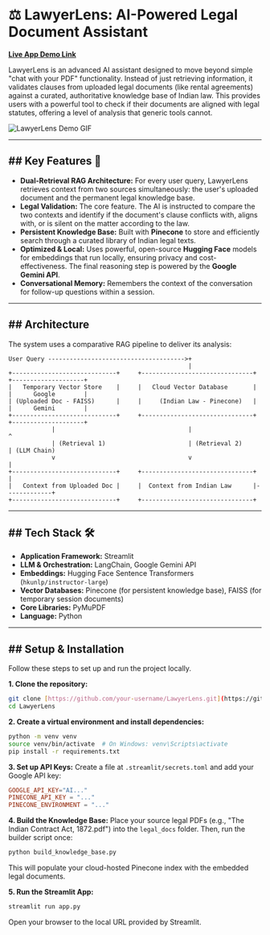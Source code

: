 # ⚖️ LawyerLens: AI-Powered Legal Document Assistant

**[Live App Demo Link](https://huggingface.co/spaces/thawait/LawyerLens)**

LawyerLens is an advanced AI assistant designed to move beyond simple "chat with your PDF" functionality. Instead of just retrieving information, it validates clauses from uploaded legal documents (like rental agreements) against a curated, authoritative knowledge base of Indian law. This provides users with a powerful tool to check if their documents are aligned with legal statutes, offering a level of analysis that generic tools cannot.

![LawyerLens Demo GIF](https://github.com/RohanThawait/LawyerLens/raw/main/demo/Animation.gif)

---

## ## Key Features 🎯

* **Dual-Retrieval RAG Architecture:** For every user query, LawyerLens retrieves context from two sources simultaneously: the user's uploaded document and the permanent legal knowledge base.
* **Legal Validation:** The core feature. The AI is instructed to compare the two contexts and identify if the document's clause conflicts with, aligns with, or is silent on the matter according to the law.
* **Persistent Knowledge Base:** Built with **Pinecone** to store and efficiently search through a curated library of Indian legal texts.
* **Optimized & Local:** Uses powerful, open-source **Hugging Face** models for embeddings that run locally, ensuring privacy and cost-effectiveness. The final reasoning step is powered by the **Google Gemini API**.
* **Conversational Memory:** Remembers the context of the conversation for follow-up questions within a session.

---

## ## Architecture

The system uses a comparative RAG pipeline to deliver its analysis:

```
User Query -------------------------------------->+
                                                  |
+-----------------------------+     +-------------------------------+     +--------------------+
|   Temporary Vector Store    |     |   Cloud Vector Database       |     |      Google        |
| (Uploaded Doc - FAISS)      |     |     (Indian Law - Pinecone)   |     |      Gemini        |
+-----------------------------+     +-------------------------------+     +--------------------+
            |                                     |                               ^
            | (Retrieval 1)                       | (Retrieval 2)                 | (LLM Chain)
            v                                     v                               |
+-----------------------------+     +-------------------------------+             |
|   Context from Uploaded Doc |     |  Context from Indian Law      |-------------+
+-----------------------------+     +-------------------------------+
```

---

## ## Tech Stack 🛠️

* **Application Framework:** Streamlit
* **LLM & Orchestration:** LangChain, Google Gemini API
* **Embeddings:** Hugging Face Sentence Transformers (`hkunlp/instructor-large`)
* **Vector Databases:** Pinecone (for persistent knowledge base), FAISS (for temporary session documents)
* **Core Libraries:** PyMuPDF
* **Language:** Python

---

## ## Setup & Installation

Follow these steps to set up and run the project locally.

**1. Clone the repository:**
```bash
git clone [https://github.com/your-username/LawyerLens.git](https://github.com/your-username/LawyerLens.git)
cd LawyerLens
```

**2. Create a virtual environment and install dependencies:**
```bash
python -m venv venv
source venv/bin/activate  # On Windows: venv\Scripts\activate
pip install -r requirements.txt
```

**3. Set up API Keys:**
Create a file at `.streamlit/secrets.toml` and add your Google API key:
```toml
GOOGLE_API_KEY="AI..."
PINECONE_API_KEY = "..."
PINECONE_ENVIRONMENT = "..."
```

**4. Build the Knowledge Base:**
Place your source legal PDFs (e.g., "The Indian Contract Act, 1872.pdf") into the `legal_docs` folder. Then, run the builder script once:
```bash
python build_knowledge_base.py
```
This will populate your cloud-hosted Pinecone index with the embedded legal documents.

**5. Run the Streamlit App:**
```bash
streamlit run app.py
```
Open your browser to the local URL provided by Streamlit.
